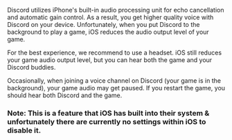 <p>Discord utilizes iPhone's built-in audio processing unit for echo cancellation and automatic gain control. As a result, you get higher quality voice with Discord on your device. Unfortunately, when you put Discord to the background to play a game, iOS reduces the audio output level of your game.</p>
<p>For the best experience, we recommend to use a headset. iOS still reduces your game audio output level, but you can hear both the game and your Discord buddies.</p>
<p>Occasionally, when joining a voice channel on Discord (your game is in the background), your game audio may get paused. If you restart the game, you should hear both Discord and the game.</p>
<h3>Note: This is a feature that iOS has built into their system &amp; unfortunately there are currently no settings within iOS to disable it.</h3>